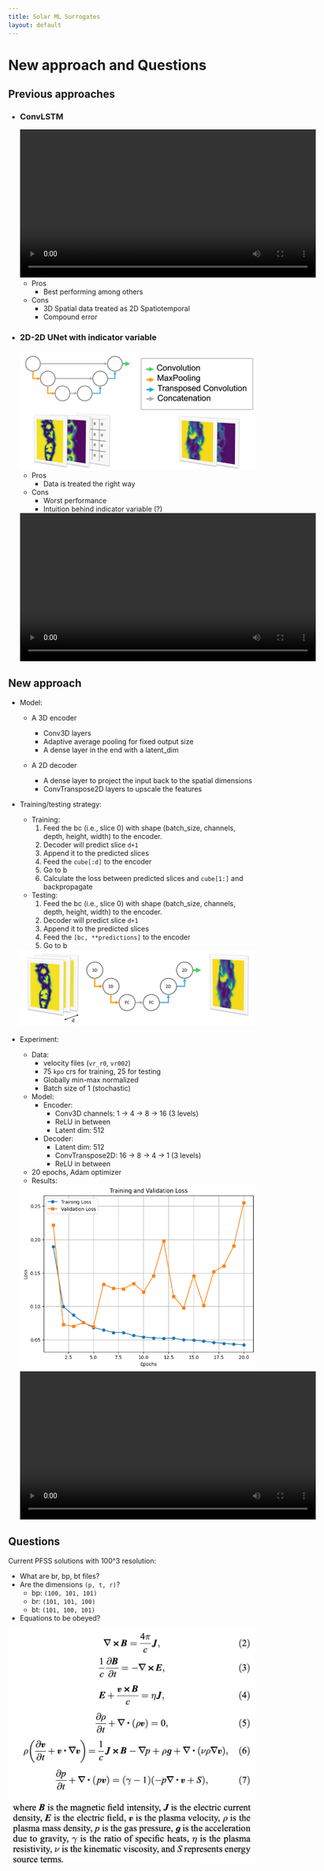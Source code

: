 ```yaml
---
title: Solar ML Surrogates
layout: default
---
```

# New approach and Questions

## Previous approaches

- ### ConvLSTM

    <video controls width="600">
    <source src="resources/week_6/v_psi_web_first_150_cr_1_layer_64_hidden.mp4" type="video/mp4">
    Your browser does not support the video tag.
    </video>
    
    - Pros
        - Best performing among others
    - Cons
        - 3D Spatial data treated as 2D Spatiotemporal
        - Compound error

- ### 2D-2D UNet with indicator variable

    <img src="resources/week_7/unet-approach.jpg">

    - Pros
        - Data is treated the right way
    - Cons
        - Worst performance
        - Intuition behind indicator variable (?)

    <video controls width="600">
    <source src="resources/week_7/unet_v.mp4" type="video/mp4">
    Your browser does not support the video tag.
    </video>
    

## New approach

- Model:
    - A 3D encoder
        - Conv3D layers
        - Adaptive average pooling for fixed output size
        - A dense layer in the end with a latent_dim

    - A 2D decoder
        - A dense layer to project the input back to the spatial dimensions
        - ConvTranspose2D layers to upscale the features

- Training/testing strategy:
    - Training:
        1. Feed the bc (i.e., slice 0) with shape (batch_size, channels, depth, height, width) to the encoder.
        2. Decoder will predict slice `d+1`
        3. Append it to the predicted slices
        4. Feed the `cube[:d]` to the encoder
        5. Go to b
        6. Calculate the loss between predicted slices and `cube[1:]` and backpropagate
    - Testing:
        1. Feed the bc (i.e., slice 0) with shape (batch_size, channels, depth, height, width) to the encoder.
        2. Decoder will predict slice `d+1`
        3. Append it to the predicted slices
        4. Feed the `[bc, **predictions]` to the encoder
        5. Go to b
    
    <img src="resources/week_8/3d-2d.jpg">

- Experiment:
    - Data: 
        - velocity files (`vr_r0`, `vr002`)
        - 75 `kpo` crs for training, 25 for testing
        - Globally min-max normalized
        - Batch size of 1 (stochastic)
    - Model:
        - Encoder:
            - Conv3D channels: 1 -> 4 -> 8 -> 16 (3 levels)
            - ReLU in between
            - Latent dim: 512
        - Decoder:
            - Latent dim: 512
            - ConvTranspose2D: 16 -> 8 -> 4 -> 1 (3 levels)
            - ReLU in between
    - 20 epochs, Adam optimizer
    - Results:
    
    <img src="resources/week_8/loss.png">

    <video controls width="600">
    <source src="resources/week_8/v.mp4" type="video/mp4">
    Your browser does not support the video tag.
    </video>

## Questions

Current PFSS solutions with 100^3 resolution:
- What are br, bp, bt files?
- Are the dimensions `(p, t, r)`?
    - bp: `(100, 101, 101)`
    - br: `(101, 101, 100)`
    - bt: `(101, 100, 101)`
- Equations to be obeyed?
<img src="resources/week_7/laplace_equations.png">